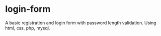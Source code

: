# login-form
A basic registration and login form with password length validation. Using html, css, php, mysql.   

